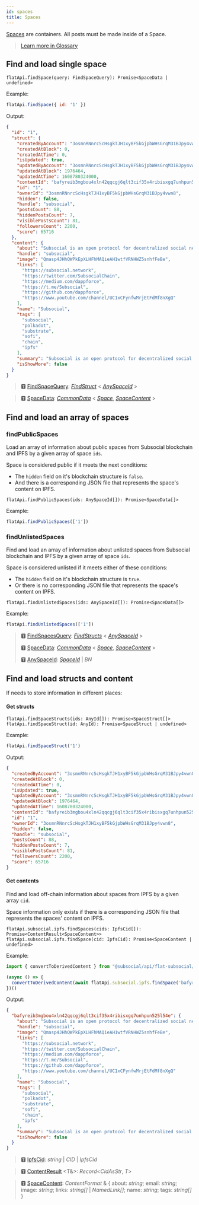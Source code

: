 ```yaml
---
id: spaces
title: Spaces
---
```


[Spaces](https://docs.subsocial.network/js-docs/js-sdk/interfaces/interfaces.space.html) are containers. All posts must be made inside of a Space.

> [Learn more in Glossary](/docs/glossary/overview)

## Find and load single space

```
flatApi.findSpace(query: FindSpaceQuery): Promise<SpaceData | undefined>
```

Example:

```javascript
flatApi.findSpace({ id: '1' })
```

Output: 

```json
{
  "id": "1",
  "struct": {
    "createdByAccount": "3osmnRNnrcScHsgkTJH1xyBF5kGjpbWHsGrqM31BJpy4vwn8",
    "createdAtBlock": 0,
    "createdAtTime": 0,
    "isUpdated": true,
    "updatedByAccount": "3osmnRNnrcScHsgkTJH1xyBF5kGjpbWHsGrqM31BJpy4vwn8",
    "updatedAtBlock": 1976464,
    "updatedAtTime": 1608780324000,
    "contentId": "bafyreib3mgbou4xln42qqcgj6qlt3cif35x4ribisxgq7unhpun525l54e",
    "id": "1",
    "ownerId": "3osmnRNnrcScHsgkTJH1xyBF5kGjpbWHsGrqM31BJpy4vwn8",
    "hidden": false,
    "handle": "subsocial",
    "postsCount": 88,
    "hiddenPostsCount": 7,
    "visiblePostsCount": 81,
    "followersCount": 2200,
    "score": 65716
  },
  "content": {
    "about": "Subsocial is an open protocol for decentralized social networks and marketplaces. It's built with Substrate and IPFS. [Learn more](https://subsocial.network/)",
    "handle": "subsocial",
    "image": "Qmasp4JHhQWPkEpXLHFhMAQieAH1wtfVRNHWZ5snhfFeBe",
    "links": [
      "https://subsocial.network",
      "https://twitter.com/SubsocialChain",
      "https://medium.com/dappforce",
      "https://t.me/Subsocial",
      "https://github.com/dappforce",
      "https://www.youtube.com/channel/UC1xCFynfwMrjEtFdMf8nXgQ"
    ],
    "name": "Subsocial",
    "tags": [
      "subsocial",
      "polkadot",
      "substrate",
      "sofi",
      "chain",
      "ipfs"
    ],
    "summary": "Subsocial is an open protocol for decentralized social networks and marketplaces. It's built with Substrate and IPFS. Learn more",
    "isShowMore": false
  }
}
```

> 🆃 [FindSpaceQuery](https://docs.subsocial.network/js-docs/js-sdk/modules.html#findspacequery): [*FindStruct*](https://docs.subsocial.network/js-docs/js-sdk/modules.html#findstruct) < [*AnySpaceId*](https://docs.subsocial.network/js-docs/js-sdk/modules.html#anyspaceid) >

> 🆃 [SpaceData](https://docs.subsocial.network/js-docs/js-sdk/modules/dto.html#spacedata): [*CommonData*](https://docs.subsocial.network/js-docs/js-sdk/modules/dto.html#commondata) < [*Space*](https://docs.subsocial.network/js-docs/js-sdk/interfaces/interfaces.space.html), [*SpaceContent*](https://docs.subsocial.network/js-docs/js-sdk/modules.html#spacecontent) >


## Find and load an array of spaces

### findPublicSpaces

Load an array of information about public spaces from Subsocial blockchain and IPFS by a given array of space `ids`.

Space is considered public if it meets the next conditions:

- The `hidden` field on it's blockchain structure is `false`.
- And there is a corresponding JSON file that represents the space's content on IPFS.

```
flatApi.findPublicSpaces(ids: AnySpaceId[]): Promise<SpaceData[]>
```

Example:

```typescript
flatApi.findPublicSpaces(['1'])
```

### findUnlistedSpaces

Find and load an array of information about unlisted spaces from Subsocial blockchain and IPFS by a given array of space `ids`.

Space is considered unlisted if it meets either of these conditions:

- The `hidden` field on it's blockchain structure is `true`.
- Or there is no corresponding JSON file that represents the space's content on IPFS.

```
flatApi.findUnlistedSpaces(ids: AnySpaceId[]): Promise<SpaceData[]>
```

Example:

```typescript
flatApi.findUnlistedSpaces(['1'])
```

> 🆃 [FindSpacesQuery](https://docs.subsocial.network/js-docs/js-sdk/modules.html#findspacesquery): [*FindStructs*](https://docs.subsocial.network/js-docs/js-sdk/modules.html#findstructs) < [*AnySpaceId*](https://docs.subsocial.network/js-docs/js-sdk/modules.html#anyspaceid) >
>
> 🆃 [SpaceData](https://docs.subsocial.network/js-docs/js-sdk/modules/dto.html#spacedata): [*CommonData*](https://docs.subsocial.network/js-docs/js-sdk/modules/dto.html#commondata) < [*Space*](https://docs.subsocial.network/js-docs/js-sdk/interfaces/interfaces.space.html), [*SpaceContent*](https://docs.subsocial.network/js-docs/js-sdk/modules.html#spacecontent) >
>
> 🆃 [AnySpaceId](https://docs.subsocial.network/js-docs/js-sdk/modules.html#anyspaceid): [*SpaceId*](https://docs.subsocial.network/js-docs/js-sdk/interfaces/interfaces.spaceid.html) | *BN*



## Find and load structs and content

If needs to store information in different places:

#### Get structs

```
flatApi.findSpaceStructs(ids: AnyId[]): Promise<SpaceStruct[]>
flatApi.findSpaceStruct(id: AnyId): Promise<SpaceStruct | undefined>
```

Example: 

```typescript
flatApi.findSpaceStruct('1')
```

Output: 

```json
{
  "createdByAccount": "3osmnRNnrcScHsgkTJH1xyBF5kGjpbWHsGrqM31BJpy4vwn8",
  "createdAtBlock": 0,
  "createdAtTime": 0,
  "isUpdated": true,
  "updatedByAccount": "3osmnRNnrcScHsgkTJH1xyBF5kGjpbWHsGrqM31BJpy4vwn8",
  "updatedAtBlock": 1976464,
  "updatedAtTime": 1608780324000,
  "contentId": "bafyreib3mgbou4xln42qqcgj6qlt3cif35x4ribisxgq7unhpun525l54e",
  "id": "1",
  "ownerId": "3osmnRNnrcScHsgkTJH1xyBF5kGjpbWHsGrqM31BJpy4vwn8",
  "hidden": false,
  "handle": "subsocial",
  "postsCount": 88,
  "hiddenPostsCount": 7,
  "visiblePostsCount": 81,
  "followersCount": 2200,
  "score": 65716
}
```

#### Get contents

Find and load off-chain information about spaces from IPFS by a given array `cid`.

Space information only exists if there is a corresponding JSON file that represents the spaces' content on IPFS.

```
flatApi.subsocial.ipfs.findSpaces(cids: IpfsCid[]): Promise<ContentResult<SpaceContent>>
flatApi.subsocial.ipfs.findSpace(cid: IpfsCid): Promise<SpaceContent | undefined>
```

Example: 

```typescript
import { convertToDerivedContent } from "@subsocial/api/flat-subsocial/utils" //add summary and isShowMore properties

(async () => {
  convertToDerivedContent(await flatApi.subsocial.ipfs.findSpace('bafyreib3mgbou4xln42qqcgj6qlt3cif35x4ribisxgq7unhpun525l54e'))
})()
```

Output:

```json
{
  "bafyreib3mgbou4xln42qqcgj6qlt3cif35x4ribisxgq7unhpun525l54e": {
    "about": "Subsocial is an open protocol for decentralized social networks and marketplaces. It's built with Substrate and IPFS. [Learn more](https://subsocial.network/)",
    "handle": "subsocial",
    "image": "Qmasp4JHhQWPkEpXLHFhMAQieAH1wtfVRNHWZ5snhfFeBe",
    "links": [
      "https://subsocial.network",
      "https://twitter.com/SubsocialChain",
      "https://medium.com/dappforce",
      "https://t.me/Subsocial",
      "https://github.com/dappforce",
      "https://www.youtube.com/channel/UC1xCFynfwMrjEtFdMf8nXgQ"
    ],
    "name": "Subsocial",
    "tags": [
      "subsocial",
      "polkadot",
      "substrate",
      "sofi",
      "chain",
      "ipfs"
    ],
    "summary": "Subsocial is an open protocol for decentralized social networks and marketplaces. It's built with Substrate and IPFS. Learn more",
    "isShowMore": false
  }
}
```

> 🆃 [IpfsCid](https://docs.subsocial.network/js-docs/js-sdk/modules.html#ipfscid): *string* | *CID* | *IpfsCid*

> 🆃 [ContentResult](https://docs.subsocial.network/js-docs/js-sdk/modules.html#contentresult) <T&>: *Record*<*CidAsStr*, *T*>

> 🆃 [SpaceContent](https://docs.subsocial.network/js-docs/js-sdk/modules.html#spacecontent): *ContentFormat* & { about: *string*; email: *string*; image: *string*; links: *string[]* | *NamedLink[]*; name: *string*; tags: *string[]* }
